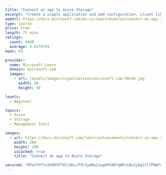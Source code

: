 ```yaml
---
title: "Connect an app to Azure Storage"
excerpt: "Create a simple application and add configuration, client library references, and code to connect it to Azure Storage."
webUrl: https://docs.microsoft.com/en-us/learn/modules/connect-an-app-to-azure-storage/
type: course
price: Free
length: 75 mins
ratings:
  count: 4489
  average: 4.6279793
heat: 63

provider:
  name: Microsoft Learn
  domain: microsoft.com
  images:
    - url: /assets/images/organizations/microsoft.com-50x50.jpg
      width: 50
      height: 50

levels:
  - Beginner

topics:
  - Azure
  - Storage
  - Management Tools

images:
  - url: https://docs.microsoft.com/learn/achievements/connect-an-app-to-azure-storage-social.png
    width: 200
    height: 200
    isCached: true
    title: "Connect an app to Azure Storage"

secured: "MfmlFO7tn356RYFTVCiObi/F9l3yQNa11wg0PX997qWPstBx2jAq21l7P0WfeSxw3GHrNwEjbSg3V6jEOrsoJHzohz6dDMgA8F0GcPa8Lpcte5DMmOky0F/3+AoibNuIx30lWbQhU9Qyb3HhZd+TY4G4UAcUcLelW6C2kGpi90pAKjyALZpmCAazpvt8muwDeN5EPQST2E4DZSQ+EQf3nbnFkubUGk9zRtLy7DEn8tOl06GJ2Y08DMLykX+wuJKqNip2yODX6/I++u1oEIls83CkrNoSxLMs/f7CBGDJ6QqBR3NkjrJoz0qoTqRp5ChUoOgsC8Nbbg3PEFSimpTpu6Bq4OamibEx2QSNM52gH3kxDwY2kD3j6oq4ChIKjffK9Y4UDDeQI3Gi3navrOyMhayTV+0LfRMwO62vk9TM0fU=;1G9xGfadxd31IStrA1swWQ=="
---
```


